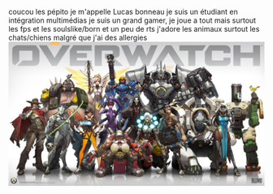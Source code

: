 coucou les pépito je m'appelle Lucas bonneau je suis un étudiant en intégration multimédias
je suis un grand gamer, je joue a tout mais surtout les fps et les soulslike/born et un peu de rts
j'adore les animaux surtout les chats/chiens malgré que j'ai des allergies
![photo](overwatch_1_wallpaper.jpg)
